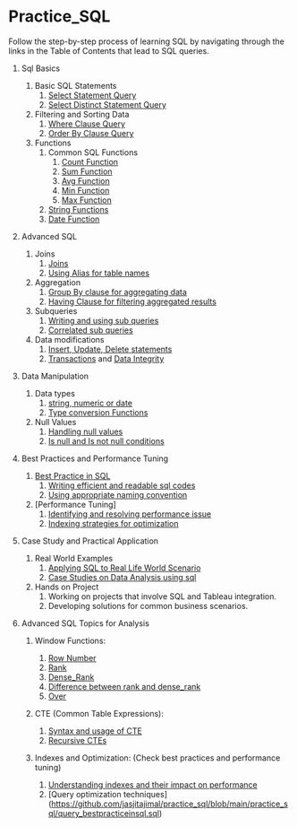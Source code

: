 # Practice_SQL

Follow the step-by-step process of learning SQL by navigating through the links in the Table of Contents that lead to SQL queries.

1. Sql Basics
   1. Basic SQL Statements
      1. [Select Statement Query](https://github.com/jasjitajimal/practice_sql/blob/main/practice_sql/query_select.sql)
      2. [Select Distinct Statement Query](https://github.com/jasjitajimal/practice_sql/blob/main/practice_sql/query_select_distinct.sql)
   2. Filtering and Sorting Data
      1. [Where Clause Query](https://github.com/jasjitajimal/practice_sql/blob/main/practice_sql/query_where.sql)
      2. [Order By Clause Query](https://github.com/jasjitajimal/practice_sql/blob/main/practice_sql/query_orderby.sql)
   3. Functions
      1. Common SQL Functions
         1. [Count Function](https://github.com/jasjitajimal/practice_sql/blob/main/practice_sql/query_count.sql)
         2. [Sum Function](https://github.com/jasjitajimal/practice_sql/blob/main/practice_sql/query_sum.sql)
         3. [Avg Function](https://github.com/jasjitajimal/practice_sql/blob/main/practice_sql/query_avg.sql)
         4. [Min Function](https://github.com/jasjitajimal/practice_sql/blob/main/practice_sql/query_min.sql)
         5. [Max Function](https://github.com/jasjitajimal/practice_sql/blob/main/practice_sql/query_max.sql)
      2. [String Functions](https://github.com/jasjitajimal/practice_sql/blob/main/practice_sql/query_sring_function.sql)
      3. [Date Function](https://github.com/jasjitajimal/practice_sql/blob/main/practice_sql/query_date_functions.sql)

2. Advanced SQL
   1. Joins
      1. [Joins](https://github.com/jasjitajimal/practice_sql/blob/main/practice_sql/query_join.sql)
      2. [Using Alias for table names](https://github.com/jasjitajimal/practice_sql/blob/main/practice_sql/query_using_alias.sql)
   2. Aggregation
      1. [Group By clause for aggregating data](https://github.com/jasjitajimal/practice_sql/blob/main/practice_sql/query_groupby.sql)
      2. [Having Clause for filtering aggregated results](https://github.com/jasjitajimal/practice_sql/blob/main/practice_sql/query_having.sql)
   3. Subqueries
      1. [Writing and using sub queries](https://github.com/jasjitajimal/practice_sql/blob/main/practice_sql/subquery.sql)
      2. [Correlated sub queries](https://github.com/jasjitajimal/practice_sql/blob/main/practice_sql/correlated_subquery.sql)
   4. Data modifications
      1. [Insert, Update, Delete statements]()
      2. [Transactions](https://github.com/jasjitajimal/practice_sql/blob/main/practice_sql/query_transactions.sql) and [Data Integrity](https://github.com/jasjitajimal/practice_sql/blob/main/practice_sql/query_dataintegrity.sql)
      
       
3. Data Manipulation  
   1. Data types
      1. [string, numeric or date](https://github.com/jasjitajimal/practice_sql/blob/main/practice_sql/query_datatypes.sql)
      2. [Type conversion Functions](https://github.com/jasjitajimal/practice_sql/blob/main/practice_sql/query_type_conversion.sql)
   2. Null Values
      1. [Handling null values](https://github.com/jasjitajimal/practice_sql/blob/main/practice_sql/query_nullvalues.sql)
      2. [Is null and Is not null conditions](https://github.com/jasjitajimal/practice_sql/blob/main/practice_sql/query_isnul_isnotnull.sql)
      
   
4. Best Practices and Performance Tuning
   1. [Best Practice in SQL](https://github.com/jasjitajimal/practice_sql/blob/main/practice_sql/query_bestpracticeinsql.sql)
      1. [Writing efficient and readable sql codes](https://github.com/jasjitajimal/practice_sql/blob/main/practice_sql/query_efficientandreadablesqlcodes.sql)
      2. [Using appropriate naming convention](https://github.com/jasjitajimal/practice_sql/blob/main/practice_sql/queries_naming_convention.sql)
   2. [Performance Tuning]
      1. [Identifying and resolving performance issue](https://github.com/jasjitajimal/practice_sql/blob/main/practice_sql/query_bestpracticeinsql.sql)
      2. [Indexing strategies for optimization](https://github.com/jasjitajimal/practice_sql/blob/main/practice_sql/query_indexiningstrategyforoptimization.sql)
      

5. Case Study and Practical Application
   1. Real World Examples
      1. [Applying SQL to Real Life World Scenario](https://github.com/jasjitajimal/practice_sql/blob/main/practice_sql/query_real_world_scenario.sql)
      2. [Case Studies on Data Analysis using sql](https://github.com/jasjitajimal/practice_sql/blob/main/practice_sql/query_dataanalysis_casestudy.sql)
   2. Hands on Project
      1. Working on projects that involve SQL and Tableau integration.
      2. Developing solutions for common business scenarios.
      

6. Advanced SQL Topics for Analysis
   1. Window Functions:
      1. [Row Number](https://github.com/jasjitajimal/practice_sql/blob/main/practice_sql/query_rownumber.sql)
      2. [Rank](https://github.com/jasjitajimal/practice_sql/blob/main/practice_sql/query_rank.sql)
      3. [Dense_Rank](https://github.com/jasjitajimal/practice_sql/blob/main/practice_sql/query_dense_rank.sql)
      4. [Difference between rank and dense_rank](https://github.com/jasjitajimal/practice_sql/blob/main/practice_sql/query_rank_vs_dense_rank.sql)
      4. [Over](https://github.com/jasjitajimal/practice_sql/blob/main/practice_sql/query_over.sql)
      
   2. CTE (Common Table Expressions):
      1. [Syntax and usage of CTE](https://github.com/jasjitajimal/practice_sql/blob/main/practice_sql/query_cte.sql)
      2. [Recursive CTEs](https://github.com/jasjitajimal/practice_sql/blob/main/practice_sql/query_recursive_cte.sql)
      
   3. Indexes and Optimization: (Check best practices and performance tuning)
      1. [Understanding indexes and their impact on performance](https://github.com/jasjitajimal/practice_sql/blob/main/practice_sql/query_indexiningstrategyforoptimization.sql) 
      2. [Query optimization techniques] (https://github.com/jasjitajimal/practice_sql/blob/main/practice_sql/query_bestpracticeinsql.sql)
